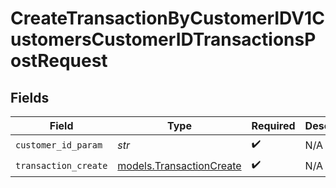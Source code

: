 # CreateTransactionByCustomerIDV1CustomersCustomerIDTransactionsPostRequest


## Fields

| Field                                                      | Type                                                       | Required                                                   | Description                                                |
| ---------------------------------------------------------- | ---------------------------------------------------------- | ---------------------------------------------------------- | ---------------------------------------------------------- |
| `customer_id_param`                                        | *str*                                                      | :heavy_check_mark:                                         | N/A                                                        |
| `transaction_create`                                       | [models.TransactionCreate](../models/transactioncreate.md) | :heavy_check_mark:                                         | N/A                                                        |